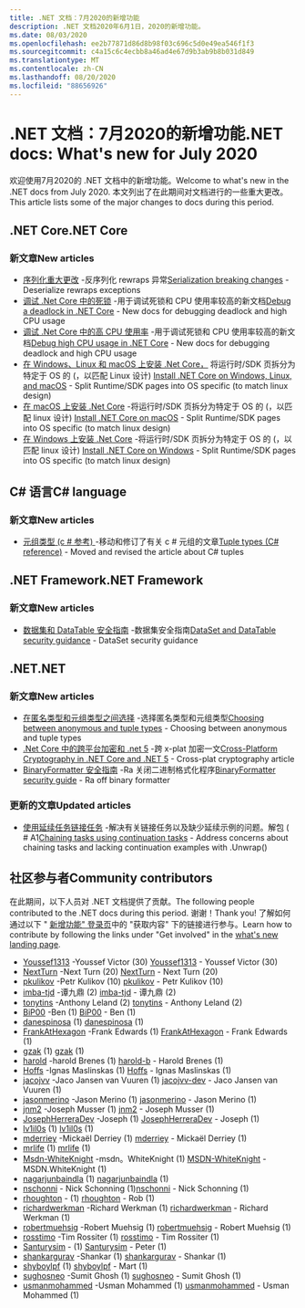```yaml
---
title: .NET 文档：7月2020的新增功能
description: .NET 文档2020年6月1日，2020的新增功能。
ms.date: 08/03/2020
ms.openlocfilehash: ee2b77871d86d8b98f03c696c5d0e49ea546f1f3
ms.sourcegitcommit: c4a15c6c4ecbb8a46ad4e67d9b3ab9b8b031d849
ms.translationtype: MT
ms.contentlocale: zh-CN
ms.lasthandoff: 08/20/2020
ms.locfileid: "88656926"
---
```

# <a name="net-docs-whats-new-for-july-2020"></a><span data-ttu-id="3ac7a-103">.NET 文档：7月2020的新增功能</span><span class="sxs-lookup"><span data-stu-id="3ac7a-103">.NET docs: What's new for July 2020</span></span>

<span data-ttu-id="3ac7a-104">欢迎使用7月2020的 .NET 文档中的新增功能。</span><span class="sxs-lookup"><span data-stu-id="3ac7a-104">Welcome to what's new in the .NET docs from July 2020.</span></span> <span data-ttu-id="3ac7a-105">本文列出了在此期间对文档进行的一些重大更改。</span><span class="sxs-lookup"><span data-stu-id="3ac7a-105">This article lists some of the major changes to docs during this period.</span></span>

## <a name="net-core"></a><span data-ttu-id="3ac7a-106">.NET Core</span><span class="sxs-lookup"><span data-stu-id="3ac7a-106">.NET Core</span></span>

### <a name="new-articles"></a><span data-ttu-id="3ac7a-107">新文章</span><span class="sxs-lookup"><span data-stu-id="3ac7a-107">New articles</span></span>

- <span data-ttu-id="3ac7a-108">[序列化重大更改](../core/compatibility/serialization.md) -反序列化 rewraps 异常</span><span class="sxs-lookup"><span data-stu-id="3ac7a-108">[Serialization breaking changes](../core/compatibility/serialization.md) - Deserialize rewraps exceptions</span></span>
- <span data-ttu-id="3ac7a-109">[调试 .Net Core 中的死锁](../core/diagnostics/debug-deadlock.md) -用于调试死锁和 CPU 使用率较高的新文档</span><span class="sxs-lookup"><span data-stu-id="3ac7a-109">[Debug a deadlock in .NET Core](../core/diagnostics/debug-deadlock.md) - New docs for debugging deadlock and high CPU usage</span></span>
- <span data-ttu-id="3ac7a-110">[调试 .Net Core 中的高 CPU 使用率](../core/diagnostics/debug-highcpu.md) -用于调试死锁和 CPU 使用率较高的新文档</span><span class="sxs-lookup"><span data-stu-id="3ac7a-110">[Debug high CPU usage in .NET Core](../core/diagnostics/debug-highcpu.md) - New docs for debugging deadlock and high CPU usage</span></span>
- <span data-ttu-id="3ac7a-111">[在 Windows、Linux 和 macOS 上安装 .Net Core，](../core/install/index.yml) 将运行时/SDK 页拆分为特定于 OS 的 (，以匹配 Linux 设计) </span><span class="sxs-lookup"><span data-stu-id="3ac7a-111">[Install .NET Core on Windows, Linux, and macOS](../core/install/index.yml) - Split Runtime/SDK pages into OS specific (to match linux design)</span></span>
- <span data-ttu-id="3ac7a-112">[在 macOS 上安装 .Net Core](../core/install/macos.md) -将运行时/SDK 页拆分为特定于 OS 的 (，以匹配 linux 设计) </span><span class="sxs-lookup"><span data-stu-id="3ac7a-112">[Install .NET Core on macOS](../core/install/macos.md) - Split Runtime/SDK pages into OS specific (to match linux design)</span></span>
- <span data-ttu-id="3ac7a-113">[在 Windows 上安装 .Net Core](../core/install/windows.md) -将运行时/SDK 页拆分为特定于 OS 的 (，以匹配 linux 设计) </span><span class="sxs-lookup"><span data-stu-id="3ac7a-113">[Install .NET Core on Windows](../core/install/windows.md) - Split Runtime/SDK pages into OS specific (to match linux design)</span></span>

## <a name="c-language"></a><span data-ttu-id="3ac7a-114">C# 语言</span><span class="sxs-lookup"><span data-stu-id="3ac7a-114">C# language</span></span>

### <a name="new-articles"></a><span data-ttu-id="3ac7a-115">新文章</span><span class="sxs-lookup"><span data-stu-id="3ac7a-115">New articles</span></span>

- <span data-ttu-id="3ac7a-116">[元组类型 (c # 参考) ](../csharp/language-reference/builtin-types/value-tuples.md) -移动和修订了有关 c # 元组的文章</span><span class="sxs-lookup"><span data-stu-id="3ac7a-116">[Tuple types (C# reference)](../csharp/language-reference/builtin-types/value-tuples.md) - Moved and revised the article about C# tuples</span></span>

## <a name="net-framework"></a><span data-ttu-id="3ac7a-117">.NET Framework</span><span class="sxs-lookup"><span data-stu-id="3ac7a-117">.NET Framework</span></span>

### <a name="new-articles"></a><span data-ttu-id="3ac7a-118">新文章</span><span class="sxs-lookup"><span data-stu-id="3ac7a-118">New articles</span></span>

- <span data-ttu-id="3ac7a-119">[数据集和 DataTable 安全指南](../framework/data/adonet/dataset-datatable-dataview/security-guidance.md) -数据集安全指南</span><span class="sxs-lookup"><span data-stu-id="3ac7a-119">[DataSet and DataTable security guidance](../framework/data/adonet/dataset-datatable-dataview/security-guidance.md) - DataSet security guidance</span></span>

## <a name="net"></a><span data-ttu-id="3ac7a-120">.NET</span><span class="sxs-lookup"><span data-stu-id="3ac7a-120">.NET</span></span>

### <a name="new-articles"></a><span data-ttu-id="3ac7a-121">新文章</span><span class="sxs-lookup"><span data-stu-id="3ac7a-121">New articles</span></span>

- <span data-ttu-id="3ac7a-122">[在匿名类型和元组类型之间选择](/dotnet/standard/design-guidelines/choosing-between-anonymous-and-tuple) -选择匿名类型和元组类型</span><span class="sxs-lookup"><span data-stu-id="3ac7a-122">[Choosing between anonymous and tuple types](/dotnet/standard/design-guidelines/choosing-between-anonymous-and-tuple) - Choosing between anonymous and tuple types</span></span>
- <span data-ttu-id="3ac7a-123">[.Net Core 中的跨平台加密和 .net 5](../standard/security/cross-platform-cryptography.md) -跨 x-plat 加密一文</span><span class="sxs-lookup"><span data-stu-id="3ac7a-123">[Cross-Platform Cryptography in .NET Core and .NET 5](../standard/security/cross-platform-cryptography.md) - Cross-plat cryptography article</span></span>
- <span data-ttu-id="3ac7a-124">[BinaryFormatter 安全指南](../standard/serialization/binaryformatter-security-guide.md) -Ra 关闭二进制格式化程序</span><span class="sxs-lookup"><span data-stu-id="3ac7a-124">[BinaryFormatter security guide](../standard/serialization/binaryformatter-security-guide.md) - Ra off binary formatter</span></span>

### <a name="updated-articles"></a><span data-ttu-id="3ac7a-125">更新的文章</span><span class="sxs-lookup"><span data-stu-id="3ac7a-125">Updated articles</span></span>

- <span data-ttu-id="3ac7a-126">[使用延续任务链接任务](../standard/parallel-programming/chaining-tasks-by-using-continuation-tasks.md) -解决有关链接任务以及缺少延续示例的问题。解包 ( # A1</span><span class="sxs-lookup"><span data-stu-id="3ac7a-126">[Chaining tasks using continuation tasks](../standard/parallel-programming/chaining-tasks-by-using-continuation-tasks.md) - Address concerns about chaining tasks and lacking continuation examples with .Unwrap()</span></span>

## <a name="community-contributors"></a><span data-ttu-id="3ac7a-127">社区参与者</span><span class="sxs-lookup"><span data-stu-id="3ac7a-127">Community contributors</span></span>

<span data-ttu-id="3ac7a-128">在此期间，以下人员对 .NET 文档提供了贡献。</span><span class="sxs-lookup"><span data-stu-id="3ac7a-128">The following people contributed to the .NET docs during this period.</span></span> <span data-ttu-id="3ac7a-129">谢谢！</span><span class="sxs-lookup"><span data-stu-id="3ac7a-129">Thank you!</span></span> <span data-ttu-id="3ac7a-130">了解如何通过以下 " [新增功能" 登录页](index.yml)中的 "获取内容" 下的链接进行参与。</span><span class="sxs-lookup"><span data-stu-id="3ac7a-130">Learn how to contribute by following the links under "Get involved" in the [what's new landing page](index.yml).</span></span>

- <span data-ttu-id="3ac7a-131">[Youssef1313](https://github.com/Youssef1313) -Youssef Victor (30) </span><span class="sxs-lookup"><span data-stu-id="3ac7a-131">[Youssef1313](https://github.com/Youssef1313) - Youssef Victor (30)</span></span>
- <span data-ttu-id="3ac7a-132">[NextTurn](https://github.com/NextTurn) -Next Turn (20) </span><span class="sxs-lookup"><span data-stu-id="3ac7a-132">[NextTurn](https://github.com/NextTurn) - Next Turn (20)</span></span>
- <span data-ttu-id="3ac7a-133">[pkulikov](https://github.com/pkulikov) -Petr Kulikov (10) </span><span class="sxs-lookup"><span data-stu-id="3ac7a-133">[pkulikov](https://github.com/pkulikov) - Petr Kulikov (10)</span></span>
- <span data-ttu-id="3ac7a-134">[imba-tjd](https://github.com/imba-tjd) -谭九鼎 (2) </span><span class="sxs-lookup"><span data-stu-id="3ac7a-134">[imba-tjd](https://github.com/imba-tjd) - 谭九鼎 (2)</span></span>
- <span data-ttu-id="3ac7a-135">[tonytins](https://github.com/tonytins) -Anthony Leland (2) </span><span class="sxs-lookup"><span data-stu-id="3ac7a-135">[tonytins](https://github.com/tonytins) - Anthony Leland (2)</span></span>
- <span data-ttu-id="3ac7a-136">[BiP00](https://github.com/BiP00) -Ben (1) </span><span class="sxs-lookup"><span data-stu-id="3ac7a-136">[BiP00](https://github.com/BiP00) - Ben (1)</span></span>
- <span data-ttu-id="3ac7a-137">[danespinosa](https://github.com/danespinosa) (1) </span><span class="sxs-lookup"><span data-stu-id="3ac7a-137">[danespinosa](https://github.com/danespinosa) (1)</span></span>
- <span data-ttu-id="3ac7a-138">[FrankAtHexagon](https://github.com/FrankAtHexagon) -Frank Edwards (1) </span><span class="sxs-lookup"><span data-stu-id="3ac7a-138">[FrankAtHexagon](https://github.com/FrankAtHexagon) - Frank Edwards (1)</span></span>
- <span data-ttu-id="3ac7a-139">[gzak](https://github.com/gzak) (1) </span><span class="sxs-lookup"><span data-stu-id="3ac7a-139">[gzak](https://github.com/gzak) (1)</span></span>
- <span data-ttu-id="3ac7a-140">[harold](https://github.com/harold-b) -harold Brenes (1) </span><span class="sxs-lookup"><span data-stu-id="3ac7a-140">[harold-b](https://github.com/harold-b) - Harold Brenes (1)</span></span>
- <span data-ttu-id="3ac7a-141">[Hoffs](https://github.com/Hoffs) -Ignas Maslinskas (1) </span><span class="sxs-lookup"><span data-stu-id="3ac7a-141">[Hoffs](https://github.com/Hoffs) - Ignas Maslinskas (1)</span></span>
- <span data-ttu-id="3ac7a-142">[jacojvv](https://github.com/jacojvv-dev) -Jaco Jansen van Vuuren (1) </span><span class="sxs-lookup"><span data-stu-id="3ac7a-142">[jacojvv-dev](https://github.com/jacojvv-dev) - Jaco Jansen van Vuuren (1)</span></span>
- <span data-ttu-id="3ac7a-143">[jasonmerino](https://github.com/jasonmerino) -Jason Merino (1) </span><span class="sxs-lookup"><span data-stu-id="3ac7a-143">[jasonmerino](https://github.com/jasonmerino) - Jason Merino (1)</span></span>
- <span data-ttu-id="3ac7a-144">[jnm2](https://github.com/jnm2) -Joseph Musser (1) </span><span class="sxs-lookup"><span data-stu-id="3ac7a-144">[jnm2](https://github.com/jnm2) - Joseph Musser (1)</span></span>
- <span data-ttu-id="3ac7a-145">[JosephHerreraDev](https://github.com/JosephHerreraDev) -Joseph (1) </span><span class="sxs-lookup"><span data-stu-id="3ac7a-145">[JosephHerreraDev](https://github.com/JosephHerreraDev) - Joseph (1)</span></span>
- <span data-ttu-id="3ac7a-146">[lv1il0s](https://github.com/lv1il0s) (1) </span><span class="sxs-lookup"><span data-stu-id="3ac7a-146">[lv1il0s](https://github.com/lv1il0s) (1)</span></span>
- <span data-ttu-id="3ac7a-147">[mderriey](https://github.com/mderriey) -Mickaël Derriey (1) </span><span class="sxs-lookup"><span data-stu-id="3ac7a-147">[mderriey](https://github.com/mderriey) - Mickaël Derriey (1)</span></span>
- <span data-ttu-id="3ac7a-148">[mrlife](https://github.com/mrlife) (1) </span><span class="sxs-lookup"><span data-stu-id="3ac7a-148">[mrlife](https://github.com/mrlife) (1)</span></span>
- <span data-ttu-id="3ac7a-149">[Msdn-WhiteKnight](https://github.com/MSDN-WhiteKnight) -msdn。WhiteKnight (1) </span><span class="sxs-lookup"><span data-stu-id="3ac7a-149">[MSDN-WhiteKnight](https://github.com/MSDN-WhiteKnight) - MSDN.WhiteKnight (1)</span></span>
- <span data-ttu-id="3ac7a-150">[nagarjunbaindla](https://github.com/nagarjunbaindla) (1) </span><span class="sxs-lookup"><span data-stu-id="3ac7a-150">[nagarjunbaindla](https://github.com/nagarjunbaindla) (1)</span></span>
- <span data-ttu-id="3ac7a-151">[nschonni](https://github.com/nschonni) - Nick Schonning (1)</span><span class="sxs-lookup"><span data-stu-id="3ac7a-151">[nschonni](https://github.com/nschonni) - Nick Schonning (1)</span></span>
- <span data-ttu-id="3ac7a-152">[rhoughton](https://github.com/rhoughton) - (1) </span><span class="sxs-lookup"><span data-stu-id="3ac7a-152">[rhoughton](https://github.com/rhoughton) - Rob (1)</span></span>
- <span data-ttu-id="3ac7a-153">[richardwerkman](https://github.com/richardwerkman) -Richard Werkman (1) </span><span class="sxs-lookup"><span data-stu-id="3ac7a-153">[richardwerkman](https://github.com/richardwerkman) - Richard Werkman (1)</span></span>
- <span data-ttu-id="3ac7a-154">[robertmuehsig](https://github.com/robertmuehsig) -Robert Muehsig (1) </span><span class="sxs-lookup"><span data-stu-id="3ac7a-154">[robertmuehsig](https://github.com/robertmuehsig) - Robert Muehsig (1)</span></span>
- <span data-ttu-id="3ac7a-155">[rosstimo](https://github.com/rosstimo) -Tim Rossiter (1) </span><span class="sxs-lookup"><span data-stu-id="3ac7a-155">[rosstimo](https://github.com/rosstimo) - Tim Rossiter (1)</span></span>
- <span data-ttu-id="3ac7a-156">[Santurysim](https://github.com/Santurysim) - (1) </span><span class="sxs-lookup"><span data-stu-id="3ac7a-156">[Santurysim](https://github.com/Santurysim) - Peter (1)</span></span>
- <span data-ttu-id="3ac7a-157">[shankargurav](https://github.com/shankargurav) -Shankar (1) </span><span class="sxs-lookup"><span data-stu-id="3ac7a-157">[shankargurav](https://github.com/shankargurav) - Shankar (1)</span></span>
- <span data-ttu-id="3ac7a-158">[shyboylpf](https://github.com/shyboylpf) (1) </span><span class="sxs-lookup"><span data-stu-id="3ac7a-158">[shyboylpf](https://github.com/shyboylpf) - Mart (1)</span></span>
- <span data-ttu-id="3ac7a-159">[sughosneo](https://github.com/sughosneo) -Sumit Ghosh (1) </span><span class="sxs-lookup"><span data-stu-id="3ac7a-159">[sughosneo](https://github.com/sughosneo) - Sumit Ghosh (1)</span></span>
- <span data-ttu-id="3ac7a-160">[usmanmohammed](https://github.com/usmanmohammed) -Usman Mohammed (1) </span><span class="sxs-lookup"><span data-stu-id="3ac7a-160">[usmanmohammed](https://github.com/usmanmohammed) - Usman Mohammed (1)</span></span>
